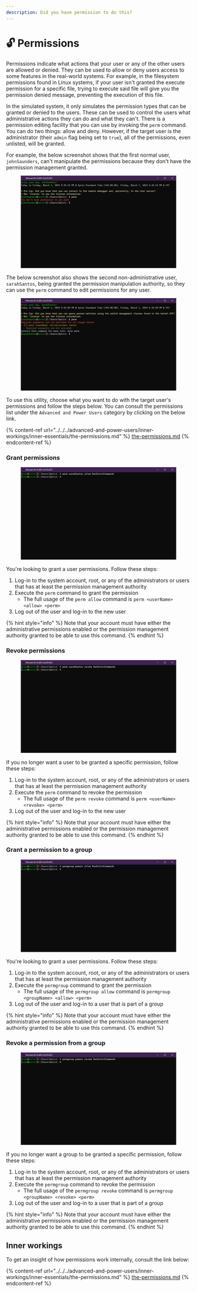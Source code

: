 ```yaml
---
description: Did you have permission to do this?
---
```


# 🔓 Permissions

Permissions indicate what actions that your user or any of the other users are allowed or denied. They can be used to allow or deny users access to some features in the real-world systems. For example, in the filesystem permissions found in Linux systems, if your user isn't granted the execute permission for a specific file, trying to execute said file will give you the permission denied message, preventing the execution of this file.

In the simulated system, it only simulates the permission types that can be granted or denied to the users. These can be used to control the users what administrative actions they can do and what they can't. There is a permission editing facility that you can use by invoking the `perm` command. You can do two things: allow and deny. However, if the target user is the administrator (their `admin` flag being set to `true`), all of the permissions, even unlisted, will be granted.

For example, the below screenshot shows that the first normal user, `johnSaunders`, can't manipulate the permissions because they don't have the permission management granted.

<figure><img src="../../../.gitbook/assets/060-permdemo1.png" alt=""><figcaption></figcaption></figure>

The below screenshot also shows the second non-administrative user, `sarahSantos`, being granted the permission manipulation authority, so they can use the `perm` command to edit permissions for any user.

<figure><img src="../../../.gitbook/assets/061-permdemo2.png" alt=""><figcaption></figcaption></figure>

To use this utility, choose what you want to do with the target user's permissions and follow the steps below. You can consult the permissions list under the `Advanced and Power Users` category by clicking on the below link.

{% content-ref url="../../../advanced-and-power-users/inner-workings/inner-essentials/the-permissions.md" %}
[the-permissions.md](../../../advanced-and-power-users/inner-workings/inner-essentials/the-permissions.md)
{% endcontent-ref %}

### Grant permissions

<figure><img src="../../../.gitbook/assets/056-permallow.png" alt=""><figcaption></figcaption></figure>

You're looking to grant a user permissions. Follow these steps:

1. Log-in to the system account, root, or any of the administrators or users that has at least the permission management authority
2. Execute the `perm` command to grant the permission
   * The full usage of the `perm allow` command is `perm <userName> <allow> <perm>`
3. Log out of the user and log-in to the new user

{% hint style="info" %}
Note that your account must have either the administrative permissions enabled or the permission management authority granted to be able to use this command.
{% endhint %}

### Revoke permissions

<figure><img src="../../../.gitbook/assets/057-permrevoke.png" alt=""><figcaption></figcaption></figure>

If you no longer want a user to be granted a specific permission, follow these steps:

1. Log-in to the system account, root, or any of the administrators or users that has at least the permission management authority
2. Execute the `perm` command to revoke the permission
   * The full usage of the `perm revoke` command is `perm <userName> <revoke> <perm>`
3. Log out of the user and log-in to the new user

{% hint style="info" %}
Note that your account must have either the administrative permissions enabled or the permission management authority granted to be able to use this command.
{% endhint %}

### Grant a permission to a group

<figure><img src="../../../.gitbook/assets/058-permgroupallow.png" alt=""><figcaption></figcaption></figure>

You're looking to grant a user permissions. Follow these steps:

1. Log-in to the system account, root, or any of the administrators or users that has at least the permission management authority
2. Execute the `permgroup` command to grant the permission
   * The full usage of the `permgroup allow` command is `permgroup <groupName> <allow> <perm>`
3. Log out of the user and log-in to a user that is part of a group

{% hint style="info" %}
Note that your account must have either the administrative permissions enabled or the permission management authority granted to be able to use this command.
{% endhint %}

### Revoke a permission from a group

<figure><img src="../../../.gitbook/assets/059-permgrouprevoke.png" alt=""><figcaption></figcaption></figure>

If you no longer want a group to be granted a specific permission, follow these steps:

1. Log-in to the system account, root, or any of the administrators or users that has at least the permission management authority
2. Execute the `permgroup` command to revoke the permission
   * The full usage of the `permgroup revoke` command is `permgroup <groupName> <revoke> <perm>`
3. Log out of the user and log-in to a user that is part of a group

{% hint style="info" %}
Note that your account must have either the administrative permissions enabled or the permission management authority granted to be able to use this command.
{% endhint %}

## Inner workings

To get an insight of how permissions work internally, consult the link below:

{% content-ref url="../../../advanced-and-power-users/inner-workings/inner-essentials/the-permissions.md" %}
[the-permissions.md](../../../advanced-and-power-users/inner-workings/inner-essentials/the-permissions.md)
{% endcontent-ref %}
